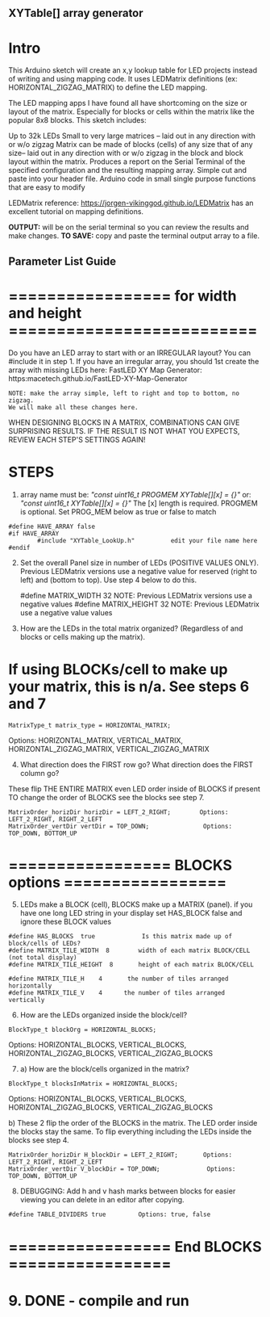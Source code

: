 
## XYTable[] array generator

# Intro
This Arduino sketch will create an x,y lookup table for LED projects instead of writing and using mapping code. It uses LEDMatrix definitions (ex: HORIZONTAL_ZIGZAG_MATRIX) to define the LED mapping. 

The LED mapping apps I have found all have shortcoming on the size or layout of the matrix. Especially for blocks or cells within the matrix like the popular 8x8 blocks. This sketch includes:

Up to 32k LEDs
Small to very large matrices – laid out in any direction with or w/o zigzag
Matrix can be made of blocks (cells) of any size that of any size– laid out in any direction with or w/o zigzag in the block and block layout within the matrix.
Produces a report on the Serial Terminal of the specified configuration and the resulting mapping array.
 Simple cut and paste into your header file.
Arduino code in small single purpose functions that are easy to modify

LEDMatrix reference:
https://jorgen-vikinggod.github.io/LEDMatrix has an excellent tutorial on mapping definitions.

__OUTPUT:__ will be on the serial terminal so you can review the results and make changes.
__TO SAVE:__ copy and paste the terminal output array to a file.

## Parameter List Guide

# ================= for width and height ==========================

 Do you have an LED array to start with or an IRREGULAR layout? You can #include it in step 1.
If you have an irregular array, you should 1st create the array with missing LEDs here: 
FastLED XY Map Generator:  https:macetech.github.io/FastLED-XY-Map-Generator

    NOTE: make the array simple, left to right and top to bottom, no zigzag.
    We will make all these changes here.

WHEN DESIGNING BLOCKS IN A MATRIX, COMBINATIONS CAN GIVE SURPRISING RESULTS.
IF THE RESULT IS NOT WHAT YOU EXPECTS, REVIEW EACH STEP'S SETTINGS AGAIN!

# STEPS
1.	 array name must be: _"const uint16_t  PROGMEM XYTable[][x] = {}"_ or:  
_"const uint16_t XYTable[][x] = {}"_ The [x] length is required.
PROGMEM is optional. Set PROG_MEM below as true or false to match
 
    #define HAVE_ARRAY false
    #if HAVE_ARRAY
            #include "XYTable_LookUp.h"   		 edit your file name here  
    #endif

2.	Set the overall Panel size in number of LEDs (POSITIVE VALUES ONLY). Previous LEDMatrix versions use a negative value for reserved (right to left) and (bottom to top). Use step 4 below to do this.

    #define MATRIX_WIDTH 32    	NOTE: Previous LEDMatrix versions use a negative values
    #define MATRIX_HEIGHT 32     	NOTE: Previous LEDMatrix use a negative value values

3.	How are the LEDs in the total matrix organized? (Regardless of and blocks or cells making up the matrix).

# If using BLOCKs/cell to make up your matrix, this is n/a. See steps 6 and 7

    MatrixType_t matrix_type = HORIZONTAL_MATRIX; 
Options: HORIZONTAL_MATRIX, VERTICAL_MATRIX, HORIZONTAL_ZIGZAG_MATRIX, VERTICAL_ZIGZAG_MATRIX


4.	What direction does the FIRST row go?
What direction does the FIRST column go?

These flip THE ENTIRE MATRIX even LED order inside of BLOCKS if present
TO change the order of BLOCKS see the blocks see step 7.

    MatrixOrder_horizDir horizDir = LEFT_2_RIGHT;        Options: LEFT_2_RIGHT, RIGHT_2_LEFT
    MatrixOrder_vertDir vertDir = TOP_DOWN;               Options: TOP_DOWN, BOTTOM_UP

# ================= BLOCKS options =================

5.	 LEDs make a BLOCK (cell), BLOCKS make up a MATRIX (panel). if you have one long LED string in your display set HAS_BLOCK false and ignore these BLOCK values

    #define HAS_BLOCKS  true    		 Is this matrix made up of block/cells of LEDs?
    #define MATRIX_TILE_WIDTH  8  		width of each matrix BLOCK/CELL  (not total display)
    #define MATRIX_TILE_HEIGHT  8 		height of each matrix BLOCK/CELL 

    #define MATRIX_TILE_H    4  	 the number of tiles arranged horizontally
    #define MATRIX_TILE_V    4   	the number of tiles arranged vertically

6.	 How are the LEDs organized inside the block/cell?

    BlockType_t blockOrg = HORIZONTAL_BLOCKS;  
Options: HORIZONTAL_BLOCKS, VERTICAL_BLOCKS, HORIZONTAL_ZIGZAG_BLOCKS, VERTICAL_ZIGZAG_BLOCKS

7.	 a)  How are the block/cells organized in the matrix?

    BlockType_t blocksInMatrix = HORIZONTAL_BLOCKS;  
Options:  HORIZONTAL_BLOCKS, VERTICAL_BLOCKS, HORIZONTAL_ZIGZAG_BLOCKS, VERTICAL_ZIGZAG_BLOCKS

b)	 These 2 flip the order of the BLOCKS in the matrix. The LED order inside the blocks stay the same.
    To flip everything including the LEDs inside the blocks see step 4.

    MatrixOrder_horizDir H_blockDir = LEFT_2_RIGHT;       Options: LEFT_2_RIGHT, RIGHT_2_LEFT
    MatrixOrder_vertDir V_blockDir = TOP_DOWN;             Options: TOP_DOWN, BOTTOM_UP

8.	 DEBUGGING: Add h and v hash marks between blocks for easier viewing you can delete in an editor after copying.

    #define TABLE_DIVIDERS true 		Options: true, false

# ================= End BLOCKS =================

# 9.	DONE - compile and run
